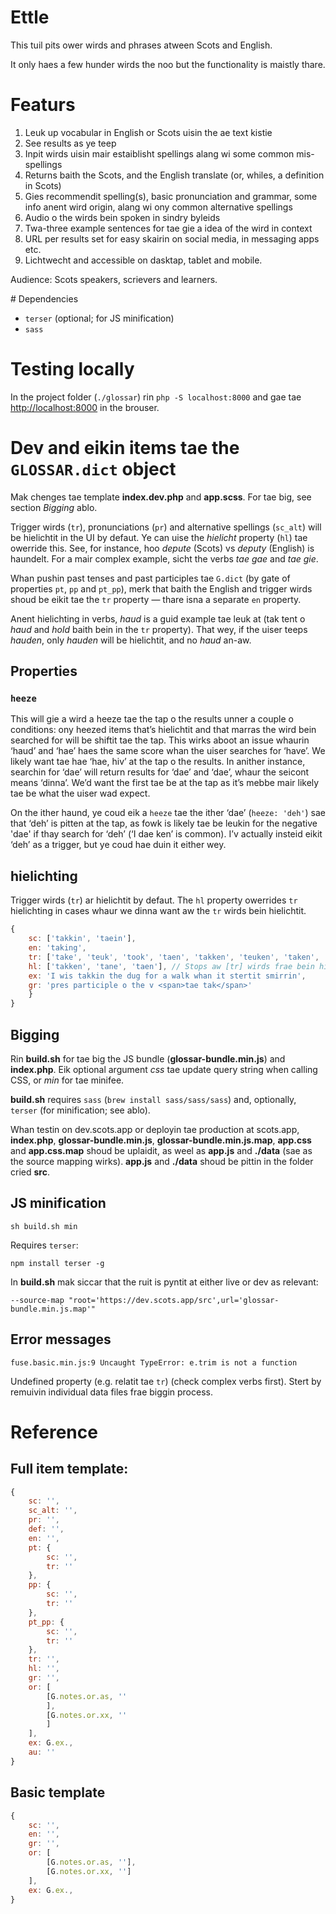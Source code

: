 # Ettle

This tuil pits ower wirds and phrases atween Scots and English.

It only haes a few hunder wirds the noo but the functionality is maistly thare.

# Featurs

1. Leuk up vocabular in English or Scots uisin the ae text kistie
2. See results as ye teep
3. Inpit wirds uisin mair estaiblisht spellings alang wi some common mis-spellings
4. Returns baith the Scots, and the English translate (or, whiles, a definition in Scots)
5. Gies recommendit spelling(s), basic pronunciation and grammar, some info anent wird origin, alang wi ony common alternative spellings
6. Audio o the wirds bein spoken in sindry byleids
7. Twa-three example sentences for tae gie a idea of the wird in context
8. URL per results set for easy skairin on social media, in messaging apps etc.
9. Lichtwecht and accessible on dasktap, tablet and mobile.

Audience: Scots speakers, scrievers and learners.

# Dependencies

* `terser` (optional; for JS minification)
* `sass`

# Testing locally

In the project folder (`./glossar`) rin `php -S localhost:8000` and gae tae [http://localhost:8000](http://localhost:8000) in the brouser.

# Dev and eikin items tae the `GLOSSAR.dict` object

Mak chenges tae template **index.dev.php** and **app.scss**. For tae big, see section *Bigging* ablo.

Trigger wirds (`tr`), pronunciations (`pr`) and alternative spellings (`sc_alt`) will be hielichtit in the UI by defaut. Ye can uise the *hielicht* property (`hl`) tae owerride this. See, for instance, hoo *depute* (Scots) vs *deputy* (English) is haundelt. For a mair complex example, sicht the verbs *tae gae* and *tae gie*.

Whan pushin past tenses and past participles tae `G.dict` (by gate of properties `pt`, `pp` and `pt_pp`), merk that baith the English and trigger wirds shoud be eikit tae the `tr` property — thare isna a separate `en` property.

Anent hielichting in verbs, *haud* is a guid example tae leuk at (tak tent o *haud* and *hold* baith bein in the `tr` property). That wey, if the uiser teeps *hauden*, only *hauden* will be hielichtit, and no *haud* an-aw.

## Properties

### `heeze`

This will gie a wird a heeze tae the tap o the results unner a couple o conditions: ony heezed items that’s hielichtit and that marras the wird bein searched for will be shiftit tae the tap. This wirks aboot an issue whaurin ‘haud’ and ‘hae’ haes the same score whan the uiser searches for ‘have’. We likely want tae hae ‘hae, hiv’ at the tap o the results. In anither instance, searchin for ‘dae’ will return results for ‘dae’ and ‘dae’, whaur the seicont means ‘dinna’. We’d want the first tae be at the tap as it’s mebbe mair likely tae be what the uiser wad expect.

On the ither haund, ye coud eik a `heeze` tae the ither ‘dae’ (`heeze: 'deh'`) sae that ‘deh’ is pitten at the tap, as fowk is likely tae be leukin for the negative 'dae' if thay search for ‘deh’ (‘I dae ken’ is common). I’v actually insteid eikit ‘deh’ as a trigger, but ye coud hae duin it either wey.

## hielichting

Trigger wirds (`tr`) ar hielichtit by defaut. The `hl` property owerrides `tr` hielichting in cases whaur we dinna want aw the `tr` wirds bein hielichtit.

```javascript
{
    sc: ['takkin', 'taein'],
    en: 'taking',
    tr: ['take', 'teuk', 'took', 'taen', 'takken', 'teuken', 'taken', 'tane', 'tooken', 'tookin'],
    hl: ['takken', 'tane', 'taen'], // Stops aw [tr] wirds frae bein hielichtit; wirds in [sc], [en] and [pr] will be hielichtit by defaut, sae need tae pit thaim here an aw. Allocate a tuim array if ye’r wantin nane o the 'tr' items tae cause hielichting
    ex: 'I wis takkin the dug for a walk whan it stertit smirrin',
    gr: 'pres participle o the v <span>tae tak</span>'
    }
}
```

## Bigging

Rin **build.sh** for tae big the JS bundle (**glossar-bundle.min.js**) and **index.php**. Eik optional argument *css* tae update query string when calling CSS, or *min* for tae minifee.

**build.sh** requires `sass` (`brew install sass/sass/sass`) and, optionally, `terser` (for minification; see ablo).

Whan testin on dev.scots.app or deployin tae production at scots.app, **index.php**, **glossar-bundle.min.js**, **glossar-bundle.min.js.map**, **app.css** and **app.css.map** shoud be uplaidit, as weel as **app.js** and **./data** (sae as the source mapping wirks). **app.js** and **./data** shoud be pittin in the folder cried **src**.

## JS minification

`sh build.sh min`

Requires `terser`:

`npm install terser -g`

In **build.sh** mak siccar that the ruit is pyntit at either live or dev as relevant:

`--source-map "root='https://dev.scots.app/src',url='glossar-bundle.min.js.map'"`

## Error messages

`fuse.basic.min.js:9 Uncaught TypeError: e.trim is not a function`

Undefined property (e.g. relatit tae `tr`) (check complex verbs first). Stert by remuivin individual data files frae biggin process.

# Reference

## Full item template:

```javascript
{
    sc: '',
    sc_alt: '',
    pr: '',
    def: '',
    en: '',
    pt: {
        sc: '',
        tr: ''
    },
    pp: {
        sc: '',
        tr: ''
    },
    pt_pp: {
        sc: '',
        tr: ''
    },
    tr: '',
    hl: '',
    gr: '',
    or: [
        [G.notes.or.as, ''
        ],
        [G.notes.or.xx, ''
        ]
    ],
    ex: G.ex.,
    au: ''
}
```

## Basic template

```javascript
{
    sc: '',
    en: '',
    gr: '',
    or: [
        [G.notes.or.as, ''],
        [G.notes.or.xx, '']
    ],
    ex: G.ex.,
}
```
